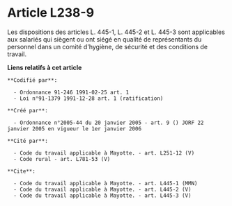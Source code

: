 # Article L238-9

Les dispositions des articles L. 445-1, L. 445-2 et L. 445-3 sont applicables aux salariés qui siègent ou ont siégé en
qualité de représentants du personnel dans un comité d'hygiène, de sécurité et des conditions de travail.

**Liens relatifs à cet article**

	**Codifié par**:

	  - Ordonnance 91-246 1991-02-25 art. 1
	  - Loi n°91-1379 1991-12-28 art. 1 (ratification)

	**Créé par**:

	  - Ordonnance n°2005-44 du 20 janvier 2005 - art. 9 () JORF 22 janvier 2005 en vigueur le 1er janvier 2006

	**Cité par**:

	  - Code du travail applicable à Mayotte. - art. L251-12 (V)
	  - Code rural - art. L781-53 (V)

	**Cite**:

	  - Code du travail applicable à Mayotte. - art. L445-1 (MMN)
	  - Code du travail applicable à Mayotte. - art. L445-2 (V)
	  - Code du travail applicable à Mayotte. - art. L445-3 (V)
